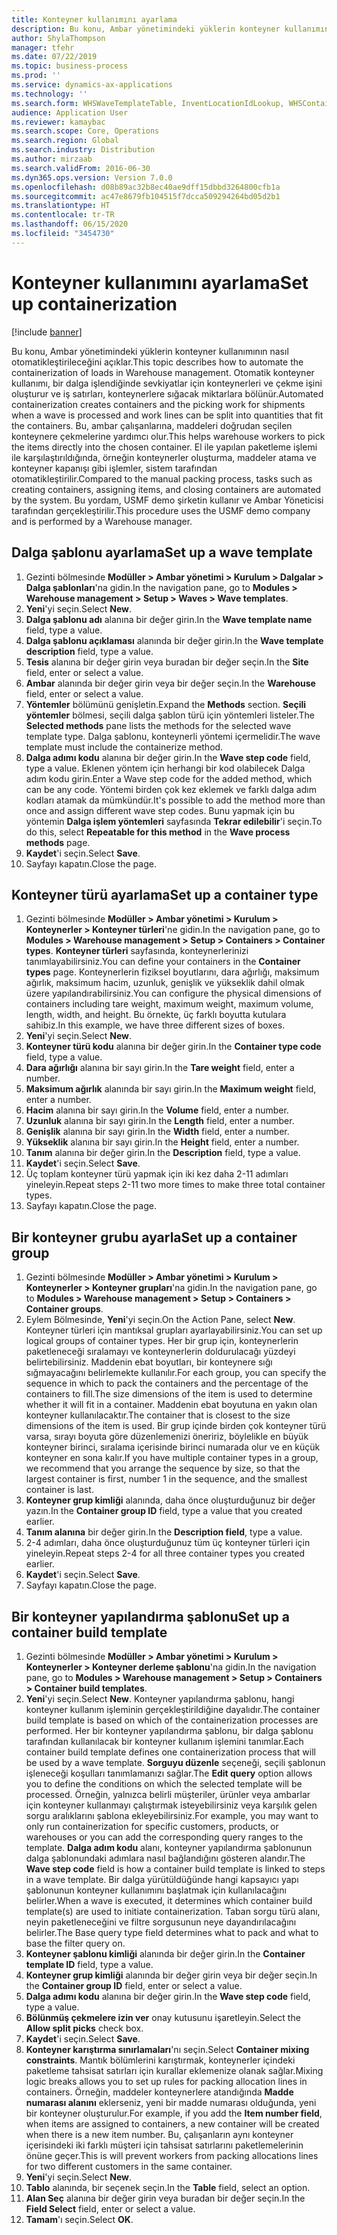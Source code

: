 ```yaml
---
title: Konteyner kullanımını ayarlama
description: Bu konu, Ambar yönetimindeki yüklerin konteyner kullanımının nasıl otomatikleştirileceğini açıklar.
author: ShylaThompson
manager: tfehr
ms.date: 07/22/2019
ms.topic: business-process
ms.prod: ''
ms.service: dynamics-ax-applications
ms.technology: ''
ms.search.form: WHSWaveTemplateTable, InventLocationIdLookup, WHSContainerType, WHSContainerGroup, WHSContainerizationTable, WHSContainerizationBreak, WHSCreateContainerBreak
audience: Application User
ms.reviewer: kamaybac
ms.search.scope: Core, Operations
ms.search.region: Global
ms.search.industry: Distribution
ms.author: mirzaab
ms.search.validFrom: 2016-06-30
ms.dyn365.ops.version: Version 7.0.0
ms.openlocfilehash: d08b89ac32b8ec40ae9dff15dbbd3264800cfb1a
ms.sourcegitcommit: ac47e8679fb104515f7dcca509294264bd05d2b1
ms.translationtype: HT
ms.contentlocale: tr-TR
ms.lasthandoff: 06/15/2020
ms.locfileid: "3454730"
---
```

# <a name="set-up-containerization"></a><span data-ttu-id="cbb90-103">Konteyner kullanımını ayarlama</span><span class="sxs-lookup"><span data-stu-id="cbb90-103">Set up containerization</span></span>

[!include [banner](../../includes/banner.md)]

<span data-ttu-id="cbb90-104">Bu konu, Ambar yönetimindeki yüklerin konteyner kullanımının nasıl otomatikleştirileceğini açıklar.</span><span class="sxs-lookup"><span data-stu-id="cbb90-104">This topic describes how to automate the containerization of loads in Warehouse management.</span></span> <span data-ttu-id="cbb90-105">Otomatik konteyner kullanımı, bir dalga işlendiğinde sevkiyatlar için konteynerleri ve çekme işini oluşturur ve iş satırları, konteynerlere sığacak miktarlara bölünür.</span><span class="sxs-lookup"><span data-stu-id="cbb90-105">Automated containerization creates containers and the picking work for shipments when a wave is processed and work lines can be split into quantities that fit the containers.</span></span> <span data-ttu-id="cbb90-106">Bu, ambar çalışanlarına, maddeleri doğrudan seçilen konteynere çekmelerine yardımcı olur.</span><span class="sxs-lookup"><span data-stu-id="cbb90-106">This helps warehouse workers to pick the items directly into the chosen container.</span></span> <span data-ttu-id="cbb90-107">El ile yapılan paketleme işlemi ile karşılaştırıldığında, örneğin konteynerler oluşturma, maddeler atama ve konteyner kapanışı gibi işlemler, sistem tarafından otomatikleştirilir.</span><span class="sxs-lookup"><span data-stu-id="cbb90-107">Compared to the manual packing process, tasks such as creating containers, assigning items, and closing containers are automated by the system.</span></span> <span data-ttu-id="cbb90-108">Bu yordam, USMF demo şirketin kullanır ve Ambar Yöneticisi tarafından gerçekleştirilir.</span><span class="sxs-lookup"><span data-stu-id="cbb90-108">This procedure uses the USMF demo company and is performed by a Warehouse manager.</span></span>


## <a name="set-up-a-wave-template"></a><span data-ttu-id="cbb90-109">Dalga şablonu ayarlama</span><span class="sxs-lookup"><span data-stu-id="cbb90-109">Set up a wave template</span></span>
1. <span data-ttu-id="cbb90-110">Gezinti bölmesinde **Modüller > Ambar yönetimi > Kurulum > Dalgalar > Dalga şablonları**'na gidin.</span><span class="sxs-lookup"><span data-stu-id="cbb90-110">In the navigation pane, go to **Modules > Warehouse management > Setup > Waves > Wave templates**.</span></span>
2. <span data-ttu-id="cbb90-111">**Yeni**'yi seçin.</span><span class="sxs-lookup"><span data-stu-id="cbb90-111">Select **New**.</span></span>
3. <span data-ttu-id="cbb90-112">**Dalga şablonu adı** alanına bir değer girin.</span><span class="sxs-lookup"><span data-stu-id="cbb90-112">In the **Wave template name** field, type a value.</span></span>
4. <span data-ttu-id="cbb90-113">**Dalga şablonu açıklaması** alanında bir değer girin.</span><span class="sxs-lookup"><span data-stu-id="cbb90-113">In the **Wave template description** field, type a value.</span></span>
5. <span data-ttu-id="cbb90-114">**Tesis** alanına bir değer girin veya buradan bir değer seçin.</span><span class="sxs-lookup"><span data-stu-id="cbb90-114">In the **Site** field, enter or select a value.</span></span>
6. <span data-ttu-id="cbb90-115">**Ambar** alanında bir değer girin veya bir değer seçin.</span><span class="sxs-lookup"><span data-stu-id="cbb90-115">In the **Warehouse** field, enter or select a value.</span></span>
7. <span data-ttu-id="cbb90-116">**Yöntemler** bölümünü genişletin.</span><span class="sxs-lookup"><span data-stu-id="cbb90-116">Expand the **Methods** section.</span></span> <span data-ttu-id="cbb90-117">**Seçili yöntemler** bölmesi, seçili dalga şablon türü için yöntemleri listeler.</span><span class="sxs-lookup"><span data-stu-id="cbb90-117">The **Selected methods** pane lists the methods for the selected wave template type.</span></span> <span data-ttu-id="cbb90-118">Dalga şablonu, konteynerli yöntemi içermelidir.</span><span class="sxs-lookup"><span data-stu-id="cbb90-118">The wave template must include the containerize method.</span></span>  
8. <span data-ttu-id="cbb90-119">**Dalga adımı kodu** alanına bir değer girin.</span><span class="sxs-lookup"><span data-stu-id="cbb90-119">In the **Wave step code** field, type a value.</span></span> <span data-ttu-id="cbb90-120">Eklenen yöntem için herhangi bir kod olabilecek Dalga adım kodu girin.</span><span class="sxs-lookup"><span data-stu-id="cbb90-120">Enter a Wave step code for the added method, which can be any code.</span></span> <span data-ttu-id="cbb90-121">Yöntemi birden çok kez eklemek ve farklı dalga adım kodları atamak da mümkündür.</span><span class="sxs-lookup"><span data-stu-id="cbb90-121">It's possible to add the method more than once and assign different wave step codes.</span></span> <span data-ttu-id="cbb90-122">Bunu yapmak için bu yöntemin **Dalga işlem yöntemleri** sayfasında **Tekrar edilebilir**'i seçin.</span><span class="sxs-lookup"><span data-stu-id="cbb90-122">To do this, select **Repeatable for this method** in the **Wave process methods** page.</span></span>  
9. <span data-ttu-id="cbb90-123">**Kaydet**'i seçin.</span><span class="sxs-lookup"><span data-stu-id="cbb90-123">Select **Save**.</span></span>
10. <span data-ttu-id="cbb90-124">Sayfayı kapatın.</span><span class="sxs-lookup"><span data-stu-id="cbb90-124">Close the page.</span></span>

## <a name="set-up-a-container-type"></a><span data-ttu-id="cbb90-125">Konteyner türü ayarlama</span><span class="sxs-lookup"><span data-stu-id="cbb90-125">Set up a container type</span></span>
1. <span data-ttu-id="cbb90-126">Gezinti bölmesinde **Modüller > Ambar yönetimi > Kurulum > Konteynerler > Konteyner türleri**'ne gidin.</span><span class="sxs-lookup"><span data-stu-id="cbb90-126">In the navigation pane, go to **Modules > Warehouse management > Setup > Containers > Container types**.</span></span> <span data-ttu-id="cbb90-127">**Konteyner türleri** sayfasında, konteynerlerinizi tanımlayabilirsiniz.</span><span class="sxs-lookup"><span data-stu-id="cbb90-127">You can define your containers in the **Container types** page.</span></span> <span data-ttu-id="cbb90-128">Konteynerlerin fiziksel boyutlarını, dara ağırlığı, maksimum ağırlık, maksimum hacim, uzunluk, genişlik ve yükseklik dahil olmak üzere yapılandırabilirsiniz.</span><span class="sxs-lookup"><span data-stu-id="cbb90-128">You can configure the physical dimensions of containers including tare weight, maximum weight, maximum volume, length, width, and height.</span></span> <span data-ttu-id="cbb90-129">Bu örnekte, üç farklı boyutta kutulara sahibiz.</span><span class="sxs-lookup"><span data-stu-id="cbb90-129">In this example, we have three different sizes of boxes.</span></span>  
2. <span data-ttu-id="cbb90-130">**Yeni**'yi seçin.</span><span class="sxs-lookup"><span data-stu-id="cbb90-130">Select **New**.</span></span>
3. <span data-ttu-id="cbb90-131">**Konteyner türü kodu** alanına bir değer girin.</span><span class="sxs-lookup"><span data-stu-id="cbb90-131">In the **Container type code** field, type a value.</span></span>
4. <span data-ttu-id="cbb90-132">**Dara ağırlığı** alanına bir sayı girin.</span><span class="sxs-lookup"><span data-stu-id="cbb90-132">In the **Tare weight** field, enter a number.</span></span>
5. <span data-ttu-id="cbb90-133">**Maksimum ağırlık** alanında bir sayı girin.</span><span class="sxs-lookup"><span data-stu-id="cbb90-133">In the **Maximum weight** field, enter a number.</span></span>
6. <span data-ttu-id="cbb90-134">**Hacim** alanına bir sayı girin.</span><span class="sxs-lookup"><span data-stu-id="cbb90-134">In the **Volume** field, enter a number.</span></span>
7. <span data-ttu-id="cbb90-135">**Uzunluk** alanına bir sayı girin.</span><span class="sxs-lookup"><span data-stu-id="cbb90-135">In the **Length** field, enter a number.</span></span>
8. <span data-ttu-id="cbb90-136">**Genişlik** alanına bir sayı girin.</span><span class="sxs-lookup"><span data-stu-id="cbb90-136">In the **Width** field, enter a number.</span></span>
9. <span data-ttu-id="cbb90-137">**Yükseklik** alanına bir sayı girin.</span><span class="sxs-lookup"><span data-stu-id="cbb90-137">In the **Height** field, enter a number.</span></span>
10. <span data-ttu-id="cbb90-138">**Tanım** alanına bir değer girin.</span><span class="sxs-lookup"><span data-stu-id="cbb90-138">In the **Description** field, type a value.</span></span>
11. <span data-ttu-id="cbb90-139">**Kaydet**'i seçin.</span><span class="sxs-lookup"><span data-stu-id="cbb90-139">Select **Save**.</span></span>
13. <span data-ttu-id="cbb90-140">Üç toplam konteyner türü yapmak için iki kez daha 2-11 adımları yineleyin.</span><span class="sxs-lookup"><span data-stu-id="cbb90-140">Repeat steps 2-11 two more times to make three total container types.</span></span>
14. <span data-ttu-id="cbb90-141">Sayfayı kapatın.</span><span class="sxs-lookup"><span data-stu-id="cbb90-141">Close the page.</span></span>

## <a name="set-up-a-container-group"></a><span data-ttu-id="cbb90-142">Bir konteyner grubu ayarla</span><span class="sxs-lookup"><span data-stu-id="cbb90-142">Set up a container group</span></span>
1. <span data-ttu-id="cbb90-143">Gezinti bölmesinde **Modüller > Ambar yönetimi > Kurulum > Konteynerler > Konteyner grupları**'na gidin.</span><span class="sxs-lookup"><span data-stu-id="cbb90-143">In the navigation pane, go to **Modules > Warehouse management > Setup > Containers > Container groups**.</span></span>
2. <span data-ttu-id="cbb90-144">Eylem Bölmesinde, **Yeni**'yi seçin.</span><span class="sxs-lookup"><span data-stu-id="cbb90-144">On the Action Pane, select **New**.</span></span> <span data-ttu-id="cbb90-145">Konteyner türleri için mantıksal grupları ayarlayabilirsiniz.</span><span class="sxs-lookup"><span data-stu-id="cbb90-145">You can set up logical groups of container types.</span></span> <span data-ttu-id="cbb90-146">Her bir grup için, konteynerlerin paketleneceği sıralamayı ve konteynerlerin doldurulacağı yüzdeyi belirtebilirsiniz. Maddenin ebat boyutları, bir konteynere sığı sığmayacağını belirlemekte kullanılır.</span><span class="sxs-lookup"><span data-stu-id="cbb90-146">For each group, you can specify the sequence in which to pack the containers and the percentage of the containers to fill.The size dimensions of the item is used to determine whether it will fit in a container.</span></span> <span data-ttu-id="cbb90-147">Maddenin ebat boyutuna en yakın olan konteyner kullanılacaktır.</span><span class="sxs-lookup"><span data-stu-id="cbb90-147">The container that is closest to the size dimensions of the item is used.</span></span> <span data-ttu-id="cbb90-148">Bir grup içinde birden çok konteyner türü varsa, sırayı boyuta göre düzenlemenizi öneririz, böylelikle en büyük konteyner birinci, sıralama içerisinde birinci numarada olur ve en küçük konteyner en sona kalır.</span><span class="sxs-lookup"><span data-stu-id="cbb90-148">If you have multiple container types in a group, we recommend that you arrange the sequence by size, so that the largest container is first, number 1 in the sequence, and the smallest container is last.</span></span>    
3. <span data-ttu-id="cbb90-149">**Konteyner grup kimliği** alanında, daha önce oluşturduğunuz bir değer yazın.</span><span class="sxs-lookup"><span data-stu-id="cbb90-149">In the **Container group ID** field, type a value that you created earlier.</span></span>
4. <span data-ttu-id="cbb90-150">**Tanım alanına** bir değer girin.</span><span class="sxs-lookup"><span data-stu-id="cbb90-150">In the **Description field**, type a value.</span></span>
5. <span data-ttu-id="cbb90-151">2-4 adımları, daha önce oluşturduğunuz tüm üç konteyner türleri için yineleyin.</span><span class="sxs-lookup"><span data-stu-id="cbb90-151">Repeat steps 2-4 for all three container types you created earlier.</span></span>
6. <span data-ttu-id="cbb90-152">**Kaydet**'i seçin.</span><span class="sxs-lookup"><span data-stu-id="cbb90-152">Select **Save**.</span></span>
7. <span data-ttu-id="cbb90-153">Sayfayı kapatın.</span><span class="sxs-lookup"><span data-stu-id="cbb90-153">Close the page.</span></span>

## <a name="set-up-a-container-build-template"></a><span data-ttu-id="cbb90-154">Bir konteyner yapılandırma şablonu</span><span class="sxs-lookup"><span data-stu-id="cbb90-154">Set up a container build template</span></span>
1. <span data-ttu-id="cbb90-155">Gezinti bölmesinde **Modüller > Ambar yönetimi > Kurulum > Konteynerler > Konteyner derleme şablonu**'na gidin.</span><span class="sxs-lookup"><span data-stu-id="cbb90-155">In the navigation pane, go to **Modules > Warehouse management > Setup > Containers > Container build templates**.</span></span>
2. <span data-ttu-id="cbb90-156">**Yeni**'yi seçin.</span><span class="sxs-lookup"><span data-stu-id="cbb90-156">Select **New**.</span></span> <span data-ttu-id="cbb90-157">Konteyner yapılandırma şablonu, hangi konteyner kullanım işleminin gerçekleştirildiğine dayalıdır.</span><span class="sxs-lookup"><span data-stu-id="cbb90-157">The container build template is based on which of the containerization processes are performed.</span></span> <span data-ttu-id="cbb90-158">Her bir konteyner yapılandırma şablonu, bir dalga şablonu tarafından kullanılacak bir konteyner kullanım işlemini tanımlar.</span><span class="sxs-lookup"><span data-stu-id="cbb90-158">Each container build template defines one containerization process that will be used by a wave template.</span></span> <span data-ttu-id="cbb90-159">**Sorguyu düzenle** seçeneği, seçili şablonun işleneceği koşulları tanımlamanızı sağlar.</span><span class="sxs-lookup"><span data-stu-id="cbb90-159">The **Edit query** option allows you to define the conditions on which the selected template will be processed.</span></span> <span data-ttu-id="cbb90-160">Örneğin, yalnızca belirli müşteriler, ürünler veya ambarlar için konteyner kullanmayı çalıştırmak isteyebilirsiniz veya karşılık gelen sorgu aralıklarını şablona ekleyebilirsiniz.</span><span class="sxs-lookup"><span data-stu-id="cbb90-160">For example, you may want to only run containerization for specific customers, products, or warehouses or you can add the corresponding query ranges to the template.</span></span> <span data-ttu-id="cbb90-161">**Dalga adım kodu** alanı, konteyner yapılandırma şablonunun dalga şablonundaki adımlara nasıl bağlandığını gösteren alandır.</span><span class="sxs-lookup"><span data-stu-id="cbb90-161">The **Wave step code** field is how a container build template is linked to steps in a wave template.</span></span> <span data-ttu-id="cbb90-162">Bir dalga yürütüldüğünde hangi kapsayıcı yapı şablonunun konteyner kullanımını başlatmak için kullanılacağını belirler.</span><span class="sxs-lookup"><span data-stu-id="cbb90-162">When a wave is executed, it determines which container build template(s) are used to initiate containerization.</span></span> <span data-ttu-id="cbb90-163">Taban sorgu türü alanı, neyin paketleneceğini ve filtre sorgusunun neye dayandırılacağını belirler.</span><span class="sxs-lookup"><span data-stu-id="cbb90-163">The Base query type field determines what to pack and what to base the filter query on.</span></span> 
3. <span data-ttu-id="cbb90-164">**Konteyner şablonu kimliği** alanında bir değer girin.</span><span class="sxs-lookup"><span data-stu-id="cbb90-164">In the **Container template ID** field, type a value.</span></span>
4. <span data-ttu-id="cbb90-165">**Konteyner grup kimliği** alanında bir değer girin veya bir değer seçin.</span><span class="sxs-lookup"><span data-stu-id="cbb90-165">In the **Container group ID** field, enter or select a value.</span></span>
5. <span data-ttu-id="cbb90-166">**Dalga adımı kodu** alanına bir değer girin.</span><span class="sxs-lookup"><span data-stu-id="cbb90-166">In the **Wave step code** field, type a value.</span></span>
6. <span data-ttu-id="cbb90-167">**Bölünmüş çekmelere izin ver** onay kutusunu işaretleyin.</span><span class="sxs-lookup"><span data-stu-id="cbb90-167">Select the **Allow split picks** check box.</span></span>
7. <span data-ttu-id="cbb90-168">**Kaydet**'i seçin.</span><span class="sxs-lookup"><span data-stu-id="cbb90-168">Select **Save**.</span></span>
8. <span data-ttu-id="cbb90-169">**Konteyner karıştırma sınırlamaları**'nı seçin.</span><span class="sxs-lookup"><span data-stu-id="cbb90-169">Select **Container mixing constraints**.</span></span> <span data-ttu-id="cbb90-170">Mantık bölümlerini karıştırmak, konteynerler içindeki paketleme tahsisat satırları için kurallar eklemenize olanak sağlar.</span><span class="sxs-lookup"><span data-stu-id="cbb90-170">Mixing logic breaks allows you to set up rules for packing allocation lines in containers.</span></span> <span data-ttu-id="cbb90-171">Örneğin, maddeler konteynerlere atandığında **Madde numarası alanını** eklerseniz, yeni bir madde numarası olduğunda, yeni bir konteyner oluşturulur.</span><span class="sxs-lookup"><span data-stu-id="cbb90-171">For example, if you add the **Item number field**, when items are assigned to containers, a new container will be created when there is a new item number.</span></span> <span data-ttu-id="cbb90-172">Bu, çalışanların aynı konteyner içerisindeki iki farklı müşteri için tahsisat satırlarını paketlemelerinin önüne geçer.</span><span class="sxs-lookup"><span data-stu-id="cbb90-172">This is will prevent workers from packing allocations lines for two different customers in the same container.</span></span>  
9. <span data-ttu-id="cbb90-173">**Yeni**'yi seçin.</span><span class="sxs-lookup"><span data-stu-id="cbb90-173">Select **New**.</span></span>
10. <span data-ttu-id="cbb90-174">**Tablo** alanında, bir seçenek seçin.</span><span class="sxs-lookup"><span data-stu-id="cbb90-174">In the **Table** field, select an option.</span></span>
11. <span data-ttu-id="cbb90-175">**Alan Seç** alanına bir değer girin veya buradan bir değer seçin.</span><span class="sxs-lookup"><span data-stu-id="cbb90-175">In the **Field Select** field, enter or select a value.</span></span>
12. <span data-ttu-id="cbb90-176">**Tamam**'ı seçin.</span><span class="sxs-lookup"><span data-stu-id="cbb90-176">Select **OK**.</span></span>

